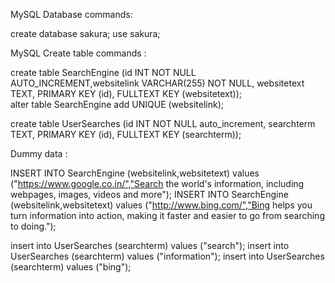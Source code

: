 MySQL Database commands:

create database sakura;
use sakura;

MySQL Create table commands :

create table SearchEngine (id INT NOT NULL AUTO_INCREMENT,websitelink VARCHAR(255) NOT NULL, websitetext TEXT, PRIMARY KEY (id), FULLTEXT KEY (websitetext));   
alter table SearchEngine add UNIQUE (websitelink);

create table UserSearches (id INT NOT NULL auto_increment, searchterm TEXT, PRIMARY KEY (id), FULLTEXT KEY (searchterm));

Dummy data : 

INSERT INTO SearchEngine (websitelink,websitetext) values ("https://www.google.co.in/","Search the world's information, including webpages, images, videos and more");
INSERT INTO SearchEngine (websitelink,websitetext) values ("http://www.bing.com/","Bing helps you turn information into action, making it faster and easier to go from searching to doing.");

insert into UserSearches (searchterm) values ("search");
insert into UserSearches (searchterm) values ("information");
insert into UserSearches (searchterm) values ("bing");
